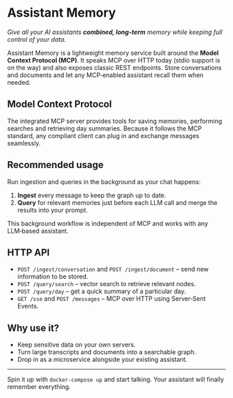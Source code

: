 # Assistant Memory

_Give all your AI assistants **combined, long-term** memory while keeping full control of your data._

Assistant Memory is a lightweight memory service built around the **Model Context Protocol (MCP)**. It speaks MCP over HTTP today (stdio support is on the way) and also exposes classic REST endpoints. Store conversations and documents and let any MCP‑enabled assistant recall them when needed.

## Model Context Protocol

The integrated MCP server provides tools for saving memories, performing searches and retrieving day summaries. Because it follows the MCP standard, any compliant client can plug in and exchange messages seamlessly.

## Recommended usage

Run ingestion and queries in the background as your chat happens:

1. **Ingest** every message to keep the graph up to date.
2. **Query** for relevant memories just before each LLM call and merge the results into your prompt.

This background workflow is independent of MCP and works with any LLM‑based assistant.

## HTTP API

- `POST /ingest/conversation` and `POST /ingest/document` – send new information to be stored.
- `POST /query/search` – vector search to retrieve relevant nodes.
- `POST /query/day` – get a quick summary of a particular day.
- `GET /sse` and `POST /messages` – MCP over HTTP using Server‑Sent Events.

## Why use it?

- Keep sensitive data on your own servers.
- Turn large transcripts and documents into a searchable graph.
- Drop in as a microservice alongside your existing assistant.

---

Spin it up with `docker-compose up` and start talking. Your assistant will finally remember everything.
